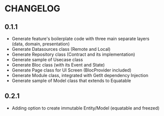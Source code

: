 # CHANGELOG

## 0.1.1

- Generate feature's boilerplate code with three main separate layers (data, domain, presentation)
- Generate Datasources class (Remote and Local)
- Generate Repository class (Contract and its implementation)
- Generate sample of Usecase class
- Generate Bloc class (with its Event and State)
- Generate Page class for UI Screen (BlocProvider included)
- Generate Module class, integrated with GetIt dependency Injection
- Generate sample of Model class that extends to Equatable

## 0.2.1

- Adding option to create immutable Entity/Model (equatable and freezed)

